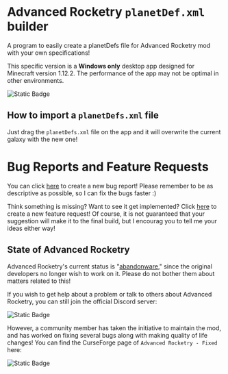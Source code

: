 # Advanced Rocketry `planetDef.xml` builder

A program to easily create a planetDefs file for Advanced Rocketry mod with your own specifications!

This specific version is a **Windows only** desktop app designed for Minecraft version 1.12.2. The performance of the app may not be optimal in other environments.

![Static Badge](https://img.shields.io/badge/License-GPL%203.0-2ea8ff?link=https%3A%2F%2Fchoosealicense.com%2Flicenses%2Fgpl-3.0%2F)
## How to import a `planetDefs.xml` file

Just drag the `planetDefs.xml` file on the app and it will overwrite the current galaxy with the new one!
# Bug Reports and Feature Requests
You can click [here](https://github.com/DaIsimsiz/planetDefs-Builder/issues/new?assignees=DaIsimsiz&labels=Bug&projects=&template=bug_report.md&title=%5BBUG%5D) to create a new bug report! Please remember to be as descriptive as possible, so I can fix the bugs faster :)

Think something is missing? Want to see it get implemented? Click [here](https://github.com/DaIsimsiz/planetDefs-Builder/issues/new?assignees=DaIsimsiz&labels=Suggestion&projects=&template=feature_request.md&title=%5BFS%5D) to create a new feature request! Of course, it is not guaranteed that your suggestion will make it to the final build, but I encourag you to tell me your ideas either way!
## State of Advanced Rocketry
Advanced Rocketry's current status is "[abandonware](https://en.wikipedia.org/wiki/Abandonware)," since the original developers no longer wish to work on it. Please do not bother them about matters related to this!

If you wish to get help about a problem or talk to others about Advanced Rocketry, you can still join the official Discord server:

![Static Badge](https://img.shields.io/badge/Official%20Adv.%20Rocketry%20Discord-5865f2?style=for-the-badge&logo=discord&logoColor=white&labelColor=5865f2&color=gray&link=https%3A%2F%2Fdiscord.gg%2FYRGYFdX)

However, a community member has taken the initiative to maintain the mod, and has worked on fixing several bugs along with making quality of life changes!
You can find the CurseForge page of `Advanced Rocketry - Fixed` here:

![Static Badge](https://img.shields.io/badge/Adv.%20Rocketry%20Fixed-5865f2?style=for-the-badge&logo=curseforge&logoColor=white&labelColor=F16436&color=gray&link=https%3A%2F%2Fwww.curseforge.com%2Fminecraft%2Fmc-mods%2Fadvanced-rocketry-2)